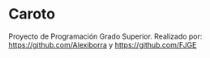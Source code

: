 # Caroto
Proyecto de Programación Grado Superior.
Realizado por: https://github.com/Alexiborra y https://github.com/FJGE
